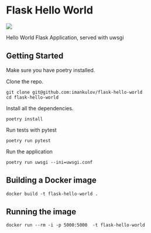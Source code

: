 # Flask Hello World

![](https://github.com/imankulov/flask-hello-world/workflows/tests/badge.svg)

Hello World Flask Application, served with uwsgi

## Getting Started

Make sure you have poetry installed.

Clone the repo.

```
git clone git@github.com:imankulov/flask-hello-world
cd flask-hello-world
```

Install all the dependencies.

```
poetry install
```

Run tests with pytest

```
poetry run pytest
```

Run the application

```
poetry run uwsgi --ini=uwsgi.conf
```

## Building a Docker image

```
docker build -t flask-hello-world .
```

## Running the image

```
docker run --rm -i -p 5000:5000  -t flask-hello-world
```
